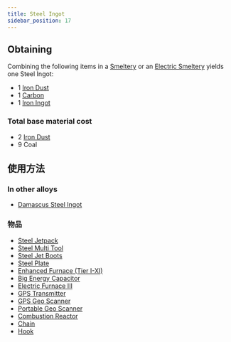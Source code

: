 ```yaml
---
title: Steel Ingot
sidebar_position: 17
---
```


## Obtaining

Combining the following items in a [Smeltery](Smeltery) or an [Electric Smeltery](Electric-Smeltery) yields one Steel Ingot:

* 1 [Iron Dust](Iron-Dust)
* 1 [Carbon](Carbon)
* 1 [Iron Ingot](Iron-Ingot)

### Total base material cost

* 2 [Iron Dust](Iron-Dust)
* 9 Coal

## 使用方法

### In other alloys

* [Damascus Steel Ingot](Damascus-Steel-Ingot)

### 物品

* [Steel Jetpack](Jetpacks)
* [Steel Multi Tool](Multi-Tools)
* [Steel Jet Boots](Jet-Boots)
* [Steel Plate](Miscellaneous-Items)
* [Enhanced Furnace (Tier I-XI)](Enhanced-Furnaces)
* [Big Energy Capacitor](Energy-Capacitors)
* [Electric Furnace III](Electric-Furnace)
* [GPS Transmitter](GPS-Transmitter)
* [GPS Geo Scanner](GPS-Geo-Scanner)
* [Portable Geo Scanner](Portable-Geo-Scanner)
* [Combustion Reactor](Combustion-Reactor)
* [Chain](Miscellaneous-Items)
* [Hook](Miscellaneous-Items)
